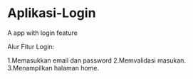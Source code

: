 # Aplikasi-Login
A app with login feature

Alur Fitur Login:

1.Memasukkan email dan password
2.Memvalidasi masukan.
3.Menampilkan halaman home.
